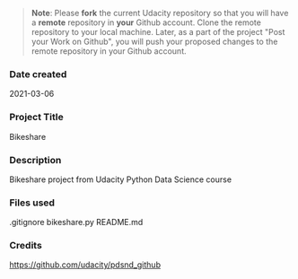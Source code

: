 >**Note**: Please **fork** the current Udacity repository so that you will have a **remote** repository in **your** Github account. Clone the remote repository to your local machine. Later, as a part of the project "Post your Work on Github", you will push your proposed changes to the remote repository in your Github account.

### Date created
2021-03-06

### Project Title
Bikeshare

### Description
Bikeshare project from Udacity Python Data Science course

### Files used
.gitignore
bikeshare.py
README.md

### Credits
https://github.com/udacity/pdsnd_github
